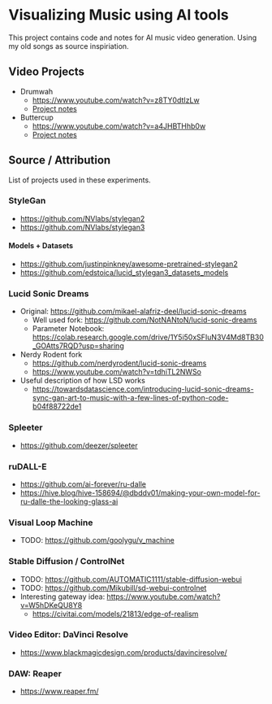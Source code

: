 # Visualizing Music using AI tools
This project contains code and notes for AI music video generation. Using my old songs as source inspiriation.


## Video Projects
* Drumwah
  * https://www.youtube.com/watch?v=z8TY0dtIzLw
  * [Project notes](projects/drumwah/)
* Buttercup
  * https://www.youtube.com/watch?v=a4JHBTHhb0w
  * [Project notes](projects/buttercup/)


## Source / Attribution
List of projects used in these experiments.

### StyleGan
* https://github.com/NVlabs/stylegan2
* https://github.com/NVlabs/stylegan3

#### Models + Datasets
* https://github.com/justinpinkney/awesome-pretrained-stylegan2
* https://github.com/edstoica/lucid_stylegan3_datasets_models

### Lucid Sonic Dreams
* Original: https://github.com/mikael-alafriz-deel/lucid-sonic-dreams
  * Well used fork: https://github.com/NotNANtoN/lucid-sonic-dreams
  * Parameter Notebook: https://colab.research.google.com/drive/1Y5i50xSFIuN3V4Md8TB30_GOAtts7RQD?usp=sharing
* Nerdy Rodent fork
  * https://github.com/nerdyrodent/lucid-sonic-dreams
  * https://www.youtube.com/watch?v=tdhiTL2NWSo
* Useful description of how LSD works
  * https://towardsdatascience.com/introducing-lucid-sonic-dreams-sync-gan-art-to-music-with-a-few-lines-of-python-code-b04f88722de1

### Spleeter
* https://github.com/deezer/spleeter

### ruDALL-E
* https://github.com/ai-forever/ru-dalle
* https://hive.blog/hive-158694/@dbddv01/making-your-own-model-for-ru-dalle-the-looking-glass-ai

### Visual Loop Machine
* TODO: https://github.com/goolygu/v_machine

### Stable Diffusion / ControlNet
* TODO: https://github.com/AUTOMATIC1111/stable-diffusion-webui
* TODO: https://github.com/Mikubill/sd-webui-controlnet
* Interesting gateway idea: https://www.youtube.com/watch?v=W5hDKeQU8Y8
  * https://civitai.com/models/21813/edge-of-realism

### Video Editor: DaVinci Resolve
* https://www.blackmagicdesign.com/products/davinciresolve/

### DAW: Reaper
* https://www.reaper.fm/
